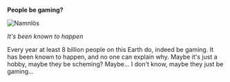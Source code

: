 **People be gaming?**

![Namnlös](https://github.com/user-attachments/assets/eaaa4488-776a-472d-81f3-fc4cb521382c)

*It's been known to happen*

Every year at least 8 billion people on this Earth do, indeed be gaming. It has been known to happen, and no one can explain why. Maybe it's just a hobby, maybe they be scheming? Maybe... I don't know, maybe they just be gaming...